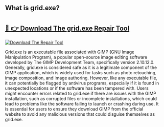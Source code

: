 ## What is grid.exe? 

# <h2><a href="https://exedetect.com/download.php?grid.exe">🔗 👉 Download The grid.exe Repair Tool</a></h2>

[![Download The Repair Tool](https://exedetect.com/download-button.jpg)](https://exedetect.com/download.php?grid.exe)

Grid.exe is an executable file associated with GIMP (GNU Image Manipulation Program), a popular open-source image editing software developed by The GIMP Development Team, specifically version 2.10.12.0. Generally, grid.exe is considered safe as it is a legitimate component of the GIMP application, which is widely used for tasks such as photo retouching, image composition, and image authoring. However, like any executable file, it can potentially be flagged by antivirus programs, especially if it is found in unexpected locations or if the software has been tampered with. Users might encounter errors related to grid.exe if there are issues with the GIMP installation, such as corrupted files or incomplete installations, which could lead to problems like the software failing to launch or crashing during use. It is essential for users to ensure they download GIMP from the official website to avoid any malicious versions that could disguise themselves as grid.exe.